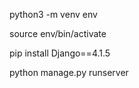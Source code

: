 python3 -m venv env

source env/bin/activate

pip install Django==4.1.5 

python manage.py runserver